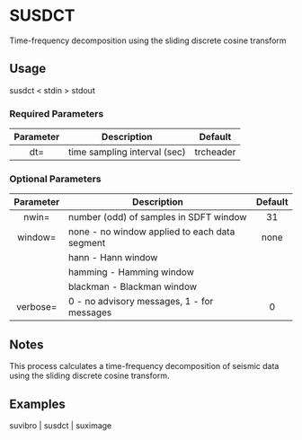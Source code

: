 # SUSDCT 
Time-frequency decomposition using the sliding discrete cosine transform 
 
## Usage 
   susdct < stdin > stdout 
 
### Required Parameters 
| Parameter | Description                                     | Default       |
|:---------:| ----------------------------------------------- |:-------------:|
| dt=       | time sampling interval (sec)                    | trcheader     |
                                                                               
### Optional Parameters                                                        
| Parameter | Description                                     | Default       |
|:---------:| ----------------------------------------------- |:-------------:|
| nwin=     | number (odd) of samples in SDFT window          | 31            |
| window=   | none - no window applied to each data segment   | none          |
|           | hann - Hann window                              |               |
|           | hamming - Hamming window                        |               |
|           | blackman - Blackman window                      |               |
| verbose=  | 0 - no advisory messages, 1 - for messages      | 0             |
 
## Notes 
This process calculates a time-frequency decomposition of seismic data using 
the sliding discrete cosine transform. 
 
## Examples 
   suvibro | susdct | suximage 
 
